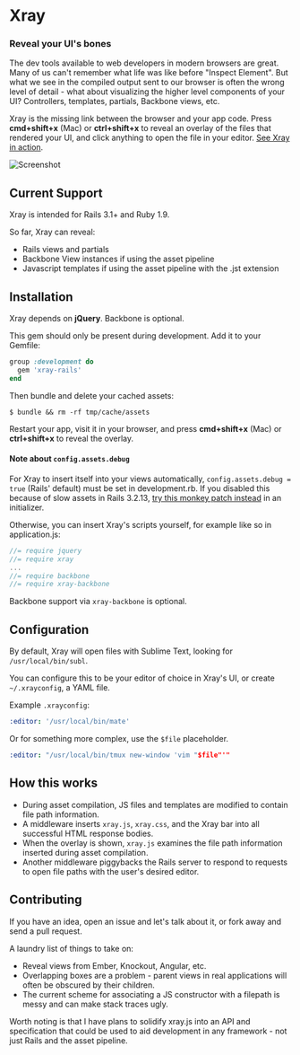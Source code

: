 Xray
====

### Reveal your UI's bones

The dev tools available to web developers in modern browsers are great. Many of us can't remember what life was like before "Inspect Element". But what we see in the compiled output sent to our browser is often the wrong level of detail - what about visualizing the higher level components of your UI? Controllers, templates, partials, Backbone views, etc.

Xray is the missing link between the browser and your app code. Press **cmd+shift+x** (Mac) or **ctrl+shift+x** to reveal an overlay of the files that rendered your UI, and click anything to open the file in your editor. [See Xray in action](http://f.cl.ly/items/1A0o3y1y3Q13103V3F1l/xray-rails-large.gif).

![Screenshot](https://dl.dropboxusercontent.com/u/156655/xray-screenshot.png)

## Current Support

Xray is intended for Rails 3.1+ and Ruby 1.9.

So far, Xray can reveal:

  * Rails views and partials
  * Backbone View instances if using the asset pipeline
  * Javascript templates if using the asset pipeline with the .jst extension

## Installation

Xray depends on **jQuery**. Backbone is optional.

This gem should only be present during development. Add it to your Gemfile:

```ruby
group :development do
  gem 'xray-rails'
end
```

Then bundle and delete your cached assets:

```
$ bundle && rm -rf tmp/cache/assets
```

Restart your app, visit it in your browser, and press **cmd+shift+x** (Mac) or **ctrl+shift+x** to reveal the overlay.

#### Note about `config.assets.debug`

For Xray to insert itself into your views automatically, `config.assets.debug = true` (Rails' default) must be set in development.rb. If you disabled this because of slow assets in Rails 3.2.13, [try this monkey patch instead](http://stackoverflow.com/a/15520932/24848) in an initializer.

Otherwise, you can insert Xray's scripts yourself, for example like so in application.js:

```js
//= require jquery
//= require xray
...
//= require backbone
//= require xray-backbone
```

Backbone support via `xray-backbone` is optional.

## Configuration

By default, Xray will open files with Sublime Text, looking for `/usr/local/bin/subl`.

You can configure this to be your editor of choice in Xray's UI, or create `~/.xrayconfig`, a YAML file.

Example `.xrayconfig`:

```yaml
:editor: '/usr/local/bin/mate'
```

Or for something more complex, use the `$file` placeholder.

```yaml
:editor: "/usr/local/bin/tmux new-window 'vim "$file"'"
```

## How this works

* During asset compilation, JS files and templates are modified to contain file path information.
* A middleware inserts `xray.js`, `xray.css`, and the Xray bar into all successful HTML response bodies.
* When the overlay is shown, `xray.js` examines the file path information inserted during asset compilation.
* Another middleware piggybacks the Rails server to respond to requests to open file paths with the user's desired editor.

## Contributing

If you have an idea, open an issue and let's talk about it, or fork away and send a pull request.

A laundry list of things to take on:

  * Reveal views from Ember, Knockout, Angular, etc.
  * Overlapping boxes are a problem - parent views in real applications will often be obscured by their children.
  * The current scheme for associating a JS constructor with a filepath is messy and can make stack traces ugly.

Worth noting is that I have plans to solidify xray.js into an API and specification that could be used to aid development in any framework - not just Rails and the asset pipeline.
